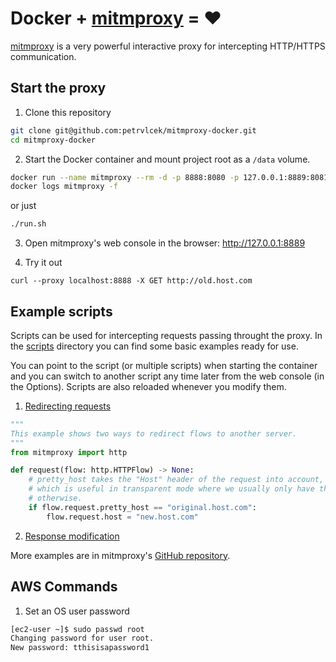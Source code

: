 # Docker + [mitmproxy](https://mitmproxy.org/) = ❤️

[mitmproxy](https://mitmproxy.org/) is a very powerful interactive proxy for intercepting HTTP/HTTPS communication.

## Start the proxy

1. Clone this repository

```bash
git clone git@github.com:petrvlcek/mitmproxy-docker.git
cd mitmproxy-docker
```

2. Start the Docker container and mount project root as a `/data` volume.

```bash
docker run --name mitmproxy --rm -d -p 8888:8080 -p 127.0.0.1:8889:8081 -v $(pwd):/data  mitmproxy/mitmproxy mitmweb --web-host 0.0.0.0 --web-port 8081 -s /data/scripts/redirect.py -s /data/scripts/modify_response.py
docker logs mitmproxy -f
```

or just 

```bash
./run.sh
```

3. Open mitmproxy's web console in the browser: http://127.0.0.1:8889

4. Try it out

```
curl --proxy localhost:8888 -X GET http://old.host.com
```

## Example scripts
Scripts can be used for intercepting requests passing throught the proxy. In the [scripts](data/proxy/scripts) directory you can find some basic examples ready for use.

You can point to the script (or multiple scripts) when starting the container and you can switch to another script any time later from the web console (in the Options). Scripts are also reloaded whenever you modify them.


1. [Redirecting requests](data/proxy/scripts/redirect.py)
```python
"""
This example shows two ways to redirect flows to another server.
"""
from mitmproxy import http

def request(flow: http.HTTPFlow) -> None:
    # pretty_host takes the "Host" header of the request into account,
    # which is useful in transparent mode where we usually only have the IP[known_hosts](..%2F..%2F..%2F.ssh%2Fknown_hosts)
    # otherwise.
    if flow.request.pretty_host == "original.host.com":
        flow.request.host = "new.host.com"
```
2. [Response modification](data/proxy/scripts/modify_response.py)

More examples are in mitmproxy's [GitHub repository]( https://github.com/mitmproxy/mitmproxy/tree/master/examples).

## AWS Commands
1. Set an OS user password
```bash
[ec2-user ~]$ sudo passwd root
Changing password for user root.
New password: tthisisapassword1
```
